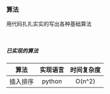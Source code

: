 ### 算法  

用代码扎扎实实的写出各种基础算法

&nbsp;
#####  已实现的算法


|   算法  |  实现语言  | 时间复杂度 |
|   :---:|  :---:   | :---: |
|   插入排序 |  python   | O(n^2)|